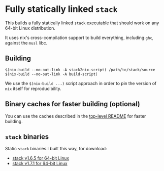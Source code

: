 # Fully statically linked `stack`

This builds a fully statically linked `stack` executable that should work on any 64-bit Linux distribution.

It uses nix's cross-compilation support to build everything, including `ghc`, against the `musl` libc.

## Building

```
$(nix-build --no-out-link -A stack2nix-script) /path/to/stack/source
$(nix-build --no-out-link -A build-script)
```

We use the `$(nix-build ...)` script approach in order to pin the version of `nix` itself for reproducibility.

## Binary caches for faster building (optional)

You can use the caches described in the [top-level README](../README.md#binary-caches-for-faster-building-optional) for faster building.

## `stack` binaries

Static `stack` binaries I built this way, for download:

* [stack v1.6.5 for 64-bit Linux](https://github.com/nh2/stack/releases/tag/v1.6.5)
* [stack v1.7.1 for 64-bit Linux](https://github.com/nh2/stack/releases/tag/v1.6.5)
